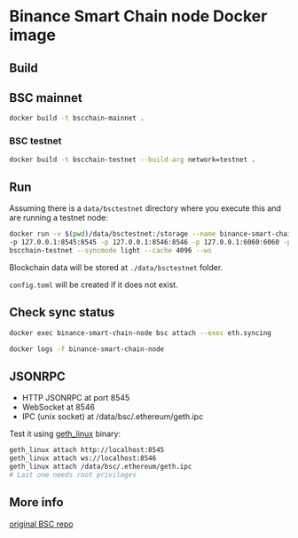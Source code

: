 # Binance Smart Chain node Docker image

## Build

## BSC mainnet

```sh
docker build -t bscchain-mainnet .
```

### BSC testnet

```sh
docker build -t bscchain-testnet --build-arg network=testnet .
```

## Run

Assuming there is a `data/bsctestnet` directory where you execute this and are running a testnet node:

```sh
docker run -v $(pwd)/data/bsctestnet:/storage --name binance-smart-chain-node \
-p 127.0.0.1:8545:8545 -p 127.0.0.1:8546:8546 -p 127.0.0.1:6060:6060 -p 30311:30311 -p 30311:30311/udp \
bscchain-testnet --syncmode light --cache 4096 --ws
```

Blockchain data will be stored at `./data/bsctestnet` folder.

`config.toml` will be created if it does not exist.

## Check sync status

```sh
docker exec binance-smart-chain-node bsc attach --exec eth.syncing

docker logs -f binance-smart-chain-node
```

## JSONRPC

* HTTP JSONRPC at port 8545
* WebSocket at 8546
* IPC (unix socket) at /data/bsc/.ethereum/geth.ipc

Test it using [geth_linux](https://github.com/binance-chain/bsc/releases) binary:

```sh
geth_linux attach http://localhost:8545
geth_linux attach ws://localhost:8546
geth_linux attach /data/bsc/.ethereum/geth.ipc
# Last one needs root privileges
```

## More info

[original BSC repo](https://github.com/binance-chain/bsc)
